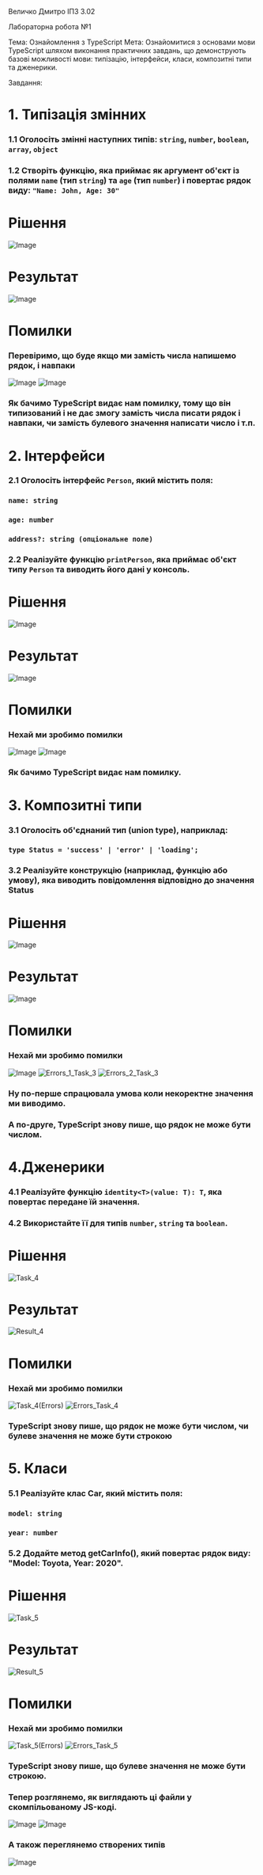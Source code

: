 Величко Дмитро ІПЗ 3.02

Лабораторна робота №1

Тема: Ознайомлення з TypeScript
Мета: Ознайомитися з основами мови TypeScript шляхом виконання практичних завдань, що демонструють базові можливості мови: типізацію, інтерфейси, класи, композитні типи та дженерики.

Завдання:
# 1. Типізація змінних
### 1.1 Оголосіть змінні наступних типів: `string`, `number`, `boolean`, `array`, `object`
### 1.2 Створіть функцію, яка приймає як аргумент об'єкт із полями `name` (тип `string`) та `age` (тип `number`) і повертає рядок виду: `"Name: John, Age: 30"`
# Рішення
   ![Image](https://github.com/user-attachments/assets/2c9d02b5-9f0d-41da-ac17-90f9ec322086)
# Результат
   ![Image](https://github.com/user-attachments/assets/9cae7f30-cc5e-427b-8cb8-f41e6e55f823)
# Помилки
### Перевіримо, що буде якщо ми замість числа напишемо рядок, і навпаки
   ![Image](https://github.com/user-attachments/assets/27550d54-7a5c-43b8-916c-001e6f9babe7)
   ![Image](https://github.com/user-attachments/assets/d54c7fa9-73cd-4638-a356-3bd94e70e7a6)
### Як бачимо TypeScript видає нам помилку, тому що він типизований і не дає змогу замість числа писати рядок і навпаки, чи замість булевого значення написати число і т.п.

# 2. Інтерфейси
### 2.1 Оголосіть інтерфейс `Person`, який містить поля:
###   `name: string`
###   `age: number`
###   `address?: string (опціональне поле)`
### 2.2 Реалізуйте функцію `printPerson`, яка приймає об'єкт типу `Person` та виводить його дані у консоль.
# Рішення
![Image](https://github.com/user-attachments/assets/7776109c-e4e6-4a45-a348-63f980f5164d)
# Результат
![Image](https://github.com/user-attachments/assets/03230da0-8dac-44d6-a92c-370598c628ad)
# Помилки
### Нехай ми зробимо помилки
![Image](https://github.com/user-attachments/assets/8f706373-5551-4cfd-a05c-57fff381ca8f)
![Image](https://github.com/user-attachments/assets/a1e4bab7-be48-4f27-98c5-36b9e649a13c)
### Як бачимо TypeScript видає нам помилку.

# 3. Композитні типи
### 3.1 Оголосіть об'єднаний тип (union type), наприклад:
###   `type Status = 'success' | 'error' | 'loading';`
### 3.2 Реалізуйте конструкцію (наприклад, функцію або умову), яка виводить повідомлення відповідно до значення Status
# Рішення
![Image](https://github.com/user-attachments/assets/96a17f91-c344-4159-b31c-a0199c19bef0)
# Результат
![Image](https://github.com/user-attachments/assets/88e4ed4a-7285-44dc-817c-e1873dbe5386)
# Помилки
### Нехай ми зробимо помилки
![Image](https://github.com/user-attachments/assets/89ca9b13-7f8b-41ec-9d2e-798b891c66ee)
![Errors_1_Task_3](https://github.com/user-attachments/assets/cb1f8215-f66d-4b94-a6d5-f4f4970c87e6)
![Errors_2_Task_3](https://github.com/user-attachments/assets/27292401-605b-4c97-8278-edecc24e4f8a)

### Ну по-перше спрацювала умова коли некоректне значення ми виводимо.
### А по-друге, TypeScript знову пише, що рядок не може бути числом.

# 4.Дженерики
### 4.1 Реалізуйте функцію `identity<T>(value: T): T`, яка повертає передане їй значення.
### 4.2 Використайте її для типів `number`, `string` та `boolean`.
# Рішення
![Task_4](https://github.com/user-attachments/assets/1294fdd1-0a99-435d-921a-244f70a1917f)
# Результат
![Result_4](https://github.com/user-attachments/assets/e60187d8-b532-4a4c-8548-cd0b225bc3bf)
# Помилки
### Нехай ми зробимо помилки
![Task_4(Errors)](https://github.com/user-attachments/assets/67dcb01a-12ec-4804-bad1-b1175996a1de)
![Errors_Task_4](https://github.com/user-attachments/assets/daf29e51-0892-4ea2-a3e8-9f04db96f294)
### TypeScript знову пише, що рядок не може бути числом, чи булеве значення не може бути строкою


# 5. Класи
### 5.1 Реалізуйте клас Car, який містить поля:
###   `model: string`
###   `year: number`
### 5.2 Додайте метод getCarInfo(), який повертає рядок виду: "Model: Toyota, Year: 2020".
# Рішення
![Task_5](https://github.com/user-attachments/assets/d1d2e254-b1ec-4968-ae7c-44b817f81bae)
# Результат
![Result_5](https://github.com/user-attachments/assets/765ed3e0-8efa-4c1e-a759-8e350a238359)
# Помилки
### Нехай ми зробимо помилки
![Task_5(Errors)](https://github.com/user-attachments/assets/c00c929d-e834-4d59-be11-874b2ed9b426)
![Errors_Task_5](https://github.com/user-attachments/assets/88b55f33-5ea5-472f-bf54-412cd931d998)
### TypeScript знову пише, що булеве значення не може бути строкою.

### Тепер розглянемо, як виглядають ці файли у скомпільованому JS-коді.
![Image](https://github.com/user-attachments/assets/fb6c1295-bf9b-47f4-95dd-ac69cfa35896)
![Image](https://github.com/user-attachments/assets/4ae6b849-8a32-4d8b-995c-1d239ec2e97b)

### А також переглянемо створених типів
![Image](https://github.com/user-attachments/assets/0e848aaa-10dc-4c83-9a50-9fd2eafabab8)

